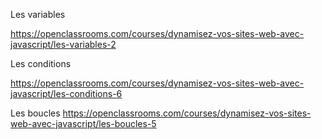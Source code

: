 
Les variables

https://openclassrooms.com/courses/dynamisez-vos-sites-web-avec-javascript/les-variables-2



Les conditions

https://openclassrooms.com/courses/dynamisez-vos-sites-web-avec-javascript/les-conditions-6


Les boucles
https://openclassrooms.com/courses/dynamisez-vos-sites-web-avec-javascript/les-boucles-5









